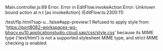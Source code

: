 Main.controller.js:69 Error: Error in EditFlow.invokeAction:Error: Unknown bound action
    at n.t [as invokeAction] (EditFlow.ts:2300:11)

/test/flp.html?sap-u…false#app-preview:1 Refused to apply style from 'https://port8082-workspaces-ws-bhqcv.eu10.applicationstudio.cloud.sap/css/style.css' because its MIME type ('text/html') is not a supported stylesheet MIME type, and strict MIME checking is enabled.
﻿

